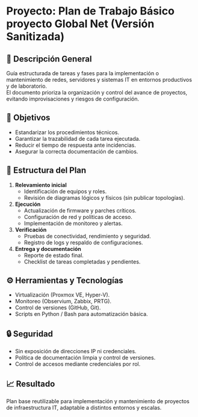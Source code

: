 # Proyecto: Plan de Trabajo Básico proyecto Global Net (Versión Sanitizada)

## 📘 Descripción General
Guía estructurada de tareas y fases para la implementación o mantenimiento de redes, servidores y sistemas IT en entornos productivos y de laboratorio.  
El documento prioriza la organización y control del avance de proyectos, evitando improvisaciones y riesgos de configuración.

## 🧠 Objetivos
- Estandarizar los procedimientos técnicos.
- Garantizar la trazabilidad de cada tarea ejecutada.
- Reducir el tiempo de respuesta ante incidencias.
- Asegurar la correcta documentación de cambios.

## 🧩 Estructura del Plan
1. **Relevamiento inicial**
   - Identificación de equipos y roles.
   - Revisión de diagramas lógicos y físicos (sin publicar topologías).
2. **Ejecución**
   - Actualización de firmware y parches críticos.
   - Configuración de red y políticas de acceso.
   - Implementación de monitoreo y alertas.
3. **Verificación**
   - Pruebas de conectividad, rendimiento y seguridad.
   - Registro de logs y respaldo de configuraciones.
4. **Entrega y documentación**
   - Reporte de estado final.
   - Checklist de tareas completadas y pendientes.

## ⚙️ Herramientas y Tecnologías
- Virtualización (Proxmox VE, Hyper-V).
- Monitoreo (Observium, Zabbix, PRTG).
- Control de versiones (GitHub, Git).
- Scripts en Python / Bash para automatización básica.

## 🔒 Seguridad
- Sin exposición de direcciones IP ni credenciales.
- Política de documentación limpia y control de versiones.
- Control de accesos mediante credenciales por rol.

## 📈 Resultado
Plan base reutilizable para implementación y mantenimiento de proyectos de infraestructura IT, adaptable a distintos entornos y escalas.
